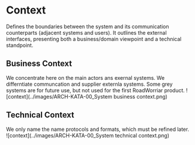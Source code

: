 # Context
Defines the boundaries between the system and its communication counterparts (adjacent systems and users). It outlines the external interfaces, presenting both a business/domain viewpoint and a technical standpoint.

## Business Context
We concentrate here on the main actors ans exernal systems. We differntiate communcation and supplier externla systems. Some grey systems are for future use, but not used for the first RoadWorriar product.
![context](../images/ARCH-KATA-00_System business context.png)


## Technical Context
We only name the name protocols and formats, which must be refined later.
![context](../images/ARCH-KATA-00_System technical context.png)
